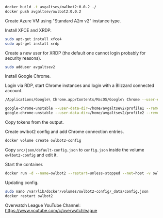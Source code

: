 ```bash
docker build -t avgaltsev/owlbot2:0.0.2 ./
docker push avgaltsev/owlbot2:0.0.2
```

Create Azure VM using "Standard A2m v2" instance type.

Install XFCE and XRDP.

```bash
sudo apt-get install xfce4
sudo apt-get install xrdp
```

Create a new user for XRDP (the default one cannot login probably for security reasons).

```bash
sudo adduser avgaltsev2
```

Install Google Chrome.

Login via RDP, start Chrome instances and login with a Blizzard connected account.

```bash
/Applications/Google\ Chrome.app/Contents/MacOS/Google\ Chrome --user-data-dir=... --remote-debugging-port=9222
```

```bash
google-chrome-unstable --user-data-dir=/home/avgaltsev2/profile1 --remote-debugging-port=9222
google-chrome-unstable --user-data-dir=/home/avgaltsev2/profile2 --remote-debugging-port=9223
```

Copy tokens from the output.

Create owlbot2 config and add Chrome connection entries.

```bash
docker volume create owlbot2-config
```

Copy `src/json/default-config.json` to `config.json` inside the volume `owlbot2-config` and edit it.

Start the container.

```bash
docker run -d --name=owlbot2 --restart=unless-stopped --net=host -v owlbot2-config:/root/config/ avgaltsev/owlbot2:0.0.2
```

Updating config.

```bash
sudo nano /var/lib/docker/volumes/owlbot2-config/_data/config.json
docker restart owlbot2
```

Overwatch League YouTube Channel:
https://www.youtube.com/c/overwatchleague
